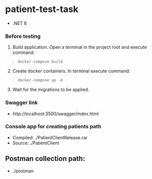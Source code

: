 # patient-test-task

* .NET 6

### Before testing
1. Build application. Open a terminal in the project root and execute command:
>```shell
>docker-compose build
>```

2. Create docker containers. In terminal execute command:
>``` shell
>docker-compose up -d
>```

3. Wait for the migrations to be applied.

### Swagger link
* http://localhost:3500/swagger/index.html

### Console app for creating patients path
* Compiled: ./PatientClientRelease.rar
* Source: ./PatientClient

## Postman collection path:
* ./postman

